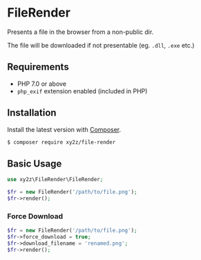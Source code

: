 # FileRender

Presents a file in the browser from a non-public dir.

The file will be downloaded if not presentable (eg. `.dll`, `.exe` etc.)


## Requirements
- PHP 7.0 or above
- `php_exif` extension enabled (included in PHP)


## Installation
Install the latest version with [Composer](https://getcomposer.org).
```bash
$ composer require xy2z/file-render
```


## Basic Usage
```php
use xy2z\FileRender\FileRender;

$fr = new FileRender('/path/to/file.png');
$fr->render();
```


### Force Download
```php
$fr = new FileRender('/path/to/file.png');
$fr->force_download = true;
$fr->download_filename = 'renamed.png';
$fr->render();
```
